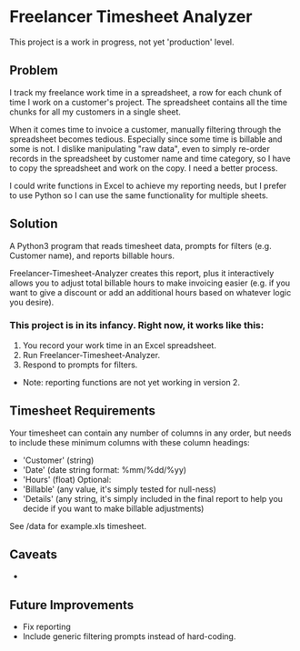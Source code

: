 
Freelancer Timesheet Analyzer
==============================

This project is a work in progress, not yet 'production' level.

Problem
-------
I track my freelance work time in a spreadsheet, a row for each chunk of time I work on a customer's project. The spreadsheet contains all the time chunks for all my customers in a single sheet. 

When it comes time to invoice a customer, manually filtering through the spreadsheet becomes tedious. Especially since some time is billable and some is not. I dislike manipulating "raw data", even to simply re-order records in the spreadsheet by customer name and time category, so I have to copy the spreadsheet and work on the copy. I need a better process.

I could write functions in Excel to achieve my reporting needs, but I prefer to use Python so I can use the same functionality for multiple sheets.

Solution
--------
A Python3 program that reads timesheet data, prompts for filters (e.g. Customer name), and reports billable hours.

Freelancer-Timesheet-Analyzer creates this report, plus it interactively allows you to adjust total billable hours to make invoicing easier (e.g. if you want to give a discount or add an additional hours based on whatever logic you desire). 

### This project is in its infancy. Right now, it works like this:

  1. You record your work time in an Excel spreadsheet.
  2. Run Freelancer-Timesheet-Analyzer. 
  3. Respond to prompts for filters.
  
* Note: reporting functions are not yet working in version 2.

Timesheet Requirements
---------------------------
Your timesheet can contain any number of columns in any order, but needs to include these minimum columns with these column headings: 
  * 'Customer' (string)
  * 'Date' (date string format: %mm/%dd/%yy)
  * 'Hours' (float)
Optional:
  * 'Billable' (any value, it's simply tested for null-ness)
  * 'Details' (any string, it's simply included in the final report to help you decide if you want to make billable adjustments)
  
See /data for example.xls timesheet.

Caveats
------------------
  * 

Future Improvements
------------------
  * Fix reporting 
  * Include generic filtering prompts instead of hard-coding.
